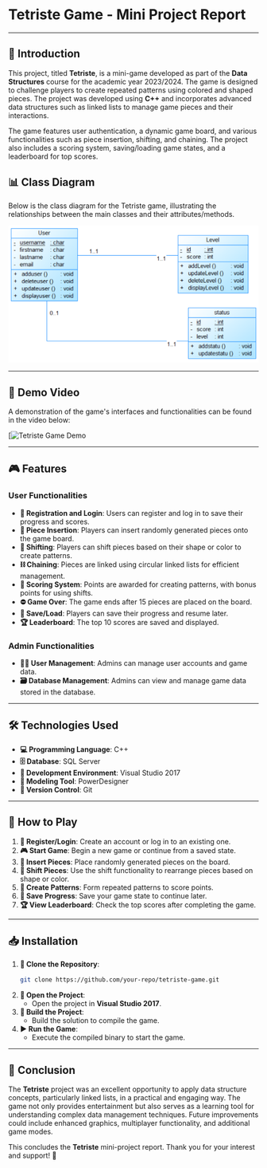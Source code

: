 
# Tetriste Game - Mini Project Report


---

## 📖 Introduction
This project, titled **Tetriste**, is a mini-game developed as part of the **Data Structures** course for the academic year 2023/2024. The game is designed to challenge players to create repeated patterns using colored and shaped pieces. The project was developed using **C++** and incorporates advanced data structures such as linked lists to manage game pieces and their interactions.

The game features user authentication, a dynamic game board, and various functionalities such as piece insertion, shifting, and chaining. The project also includes a scoring system, saving/loading game states, and a leaderboard for top scores.

## 📊 Class Diagram
Below is the class diagram for the Tetriste game, illustrating the relationships between the main classes and their attributes/methods.

![Class Diagram](class_diagram.png)

---

## 🎥 Demo Video
A demonstration of the game's interfaces and functionalities can be found in the video below:

[![Tetriste Game Demo](https://drive.google.com/file/d/1aJqc_I53M4r7C6yEAEd5-25OnFCTPrL1/view?usp=sharing)

---

## 🎮 Features
### User Functionalities
- **👤 Registration and Login**: Users can register and log in to save their progress and scores.
- **🧩 Piece Insertion**: Players can insert randomly generated pieces onto the game board.
- **🔄 Shifting**: Players can shift pieces based on their shape or color to create patterns.
- **⛓️ Chaining**: Pieces are linked using circular linked lists for efficient management.
- **🏅 Scoring System**: Points are awarded for creating patterns, with bonus points for using shifts.
- **⛔ Game Over**: The game ends after 15 pieces are placed on the board.
- **💾 Save/Load**: Players can save their progress and resume later.
- **🏆 Leaderboard**: The top 10 scores are saved and displayed.

### Admin Functionalities
- **👨‍💻 User Management**: Admins can manage user accounts and game data.
- **🗃️ Database Management**: Admins can view and manage game data stored in the database.

---

## 🛠️ Technologies Used
- **💻 Programming Language**: C++
- **🗄️ Database**: SQL Server
- **🔧 Development Environment**: Visual Studio 2017
- **📐 Modeling Tool**: PowerDesigner
- **🔄 Version Control**: Git

---

## 🎲 How to Play
1. **👤 Register/Login**: Create an account or log in to an existing one.
2. **🎮 Start Game**: Begin a new game or continue from a saved state.
3. **🧩 Insert Pieces**: Place randomly generated pieces on the board.
4. **🔄 Shift Pieces**: Use the shift functionality to rearrange pieces based on shape or color.
5. **🎯 Create Patterns**: Form repeated patterns to score points.
6. **💾 Save Progress**: Save your game state to continue later.
7. **🏆 View Leaderboard**: Check the top scores after completing the game.

---
## 📥 Installation
1. **📂 Clone the Repository**:
   ```bash
   git clone https://github.com/your-repo/tetriste-game.git
   ```
2. **🚪 Open the Project**:
   - Open the project in **Visual Studio 2017**.
3. **🔨 Build the Project**:
   - Build the solution to compile the game.
4. **▶️ Run the Game**:
   - Execute the compiled binary to start the game.

---

## 🏁 Conclusion
The **Tetriste** project was an excellent opportunity to apply data structure concepts, particularly linked lists, in a practical and engaging way. The game not only provides entertainment but also serves as a learning tool for understanding complex data management techniques. Future improvements could include enhanced graphics, multiplayer functionality, and additional game modes.



This concludes the **Tetriste** mini-project report. Thank you for your interest and support! 🎉
